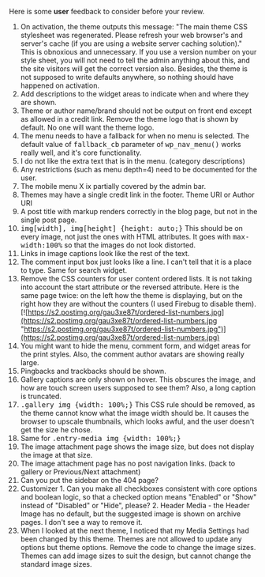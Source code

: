 Here is some **user** feedback to consider before your review.  

1.  On activation, the theme outputs this message: "The main theme CSS stylesheet was regenerated. Please refresh your web browser's and server's cache (if you are using a website server caching solution)." This is obnoxious and unnecessary. If you use a version number on your style sheet, you will not need to tell the admin anything about this, and the site visitors will get the correct version also. Besides, the theme is not supposed to write defaults anywhere, so nothing should have happened on activation.
2.  Add descriptions to the widget areas to indicate when and where they are shown.
3.  Theme or author name/brand should not be output on front end except as allowed in a credit link. Remove the theme logo that is shown by default. No one will want the theme logo.
4.  The menu needs to have a fallback for when no menu is selected. The default value of <tt>fallback_cb</tt> parameter of <tt>wp_nav_menu()</tt> works really well, and it's core functionality.
5.  I do not like the extra text that is in the menu. (category descriptions)
6.  Any restrictions (such as menu depth=4) need to be documented for the user.
7.  The mobile menu X ix partially covered by the admin bar.
8.  Themes may have a single credit link in the footer. Theme URI or Author URI
9.  A post title with markup renders correctly in the blog page, but not in the single post page.
10.  <tt>img[width], img[height] {height: auto;}</tt> This should be on every image, not just the ones with HTML attributes. It goes with <tt>max-width:100%</tt> so that the images do not look distorted.
11.  Links in image captions look like the rest of the text.
12.  The comment input box just looks like a line. I can't tell that it is a place to type. Same for search widget.
13.  Remove the CSS counters for user content ordered lists. It is not taking into account the start attribute or the reversed attribute. Here is the same page twice: on the left how the theme is displaying, but on the right how they are without the counters (I used Firebug to disable them). [![https://s2.postimg.org/gau3xe87t/ordered-list-numbers.jpg](https://s2.postimg.org/gau3xe87t/ordered-list-numbers.jpg "https://s2.postimg.org/gau3xe87t/ordered-list-numbers.jpg")](https://s2.postimg.org/gau3xe87t/ordered-list-numbers.jpg)
14.  You might want to hide the menu, comment form, and widget areas for the print styles. Also, the comment author avatars are showing really large.
15.  Pingbacks and trackbacks should be shown.
16.  Gallery captions are only shown on hover. This obscures the image, and how are touch screen users supposed to see them? Also, a long caption is truncated.
17.  <tt>.gallery img {width: 100%;}</tt> This CSS rule should be removed, as the theme cannot know what the image width should be. It causes the browser to upscale thumbnails, which looks awful, and the user doesn't get the size he chose.
18.  Same for <tt>.entry-media img {width: 100%;}</tt>
19.  The image attachment page shows the image size, but does not display the image at that size.
20.  The image attachment page has no post navigation links. (back to gallery or Previous/Next attachment)
21.  Can you put the sidebar on the 404 page?
22.  Customizer
    1.  Can you make all checkboxes consistent with core options and boolean logic, so that a checked option means "Enabled" or "Show" instead of "Disabled" or "Hide", please?
    2.  Header Media - the Header Image has no default, but the suggested image is shown on archive pages. I don't see a way to remove it.
23.  When I looked at the next theme, I noticed that my Media Settings had been changed by this theme. Themes are not allowed to update any options but theme options. Remove the code to change the image sizes. Themes can add image sizes to suit the design, but cannot change the standard image sizes.